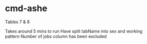 # cmd-ashe

Tables 7 & 8

Takes around 5 mins to run
Have split tabName into sex and working pattern
Number of jobs column has been excluded

